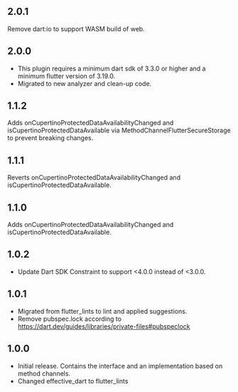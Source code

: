 ## 2.0.1
Remove dart:io to support WASM build of web.

## 2.0.0
- This plugin requires a minimum dart sdk of 3.3.0 or higher and a minimum flutter version of 3.19.0.
- Migrated to new analyzer and clean-up code.

## 1.1.2
Adds onCupertinoProtectedDataAvailabilityChanged and isCupertinoProtectedDataAvailable via MethodChannelFlutterSecureStorage to prevent breaking changes.

## 1.1.1
Reverts onCupertinoProtectedDataAvailabilityChanged and isCupertinoProtectedDataAvailable.

## 1.1.0
Adds onCupertinoProtectedDataAvailabilityChanged and isCupertinoProtectedDataAvailable.

## 1.0.2
- Update Dart SDK Constraint to support <4.0.0 instead of <3.0.0.

## 1.0.1
- Migrated from flutter_lints to lint and applied suggestions.
- Remove pubspec.lock according to https://dart.dev/guides/libraries/private-files#pubspeclock

## 1.0.0
- Initial release. Contains the interface and an implementation based on method channels.
- Changed effective_dart to flutter_lints